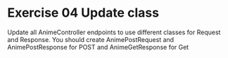 # Exercise 04 Update class
Update all AnimeController 
endpoints to use different 
classes for Request and Response.
You should create AnimePostRequest 
and AnimePostResponse 
for POST and AnimeGetResponse for Get